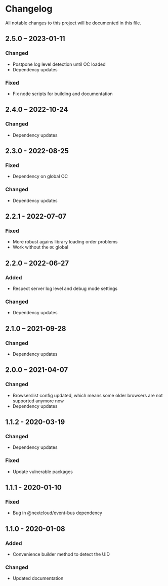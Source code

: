 # Changelog

All notable changes to this project will be documented in this file.

## 2.5.0 – 2023-01-11
### Changed
- Postpone log level detection until OC loaded
- Dependency updates
### Fixed
- Fix node scripts for building and documentation

## 2.4.0 – 2022-10-24
### Changed
- Dependency updates

## 2.3.0 - 2022-08-25
### Fixed
- Dependency on global OC
### Changed
- Dependency updates

## 2.2.1 - 2022-07-07
### Fixed
- More robust agains library loading order problems
- Work without the `OC` global

## 2.2.0 – 2022-06-27
### Added
- Respect server log level and debug mode settings
### Changed
- Dependency updates

## 2.1.0 – 2021-09-28
### Changed
- Dependency updates

## 2.0.0 – 2021-04-07
### Changed
- Browserslist config updated, which means some older browsers are not supported anymore now
- Dependency updates

## 1.1.2 - 2020-03-19
### Changed
- Dependency updates
### Fixed
- Update vulnerable packages

## 1.1.1 - 2020-01-10
### Fixed
- Bug in @nextcloud/event-bus dependency

## 1.1.0 - 2020-01-08
### Added
- Convenience builder method to detect the UID
### Changed
- Updated documentation
